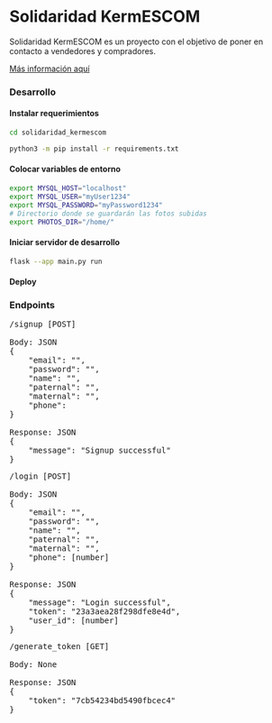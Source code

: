 # Solidaridad KermESCOM

Solidaridad KermESCOM es un proyecto con el objetivo
de poner en contacto a vendedores y compradores.

[Más información aquí](sys_requ.md)

### Desarrollo

#### Instalar requerimientos
```bash
cd solidaridad_kermescom

python3 -m pip install -r requirements.txt
```

#### Colocar variables de entorno
```bash
export MYSQL_HOST="localhost"
export MYSQL_USER="myUser1234"
export MYSQL_PASSWORD="myPassword1234"
# Directorio donde se guardarán las fotos subidas
export PHOTOS_DIR="/home/"
```

#### Iniciar servidor de desarrollo
```bash
flask --app main.py run
```

#### Deploy


### Endpoints

<pre>
/signup [POST]

Body: JSON
{
    "email": "",
    "password": "",
    "name": "",
    "paternal": "",
    "maternal": "",
    "phone": 
}

Response: JSON
{
    "message": "Signup successful"
}
</pre>

<pre>
/login [POST]

Body: JSON
{
    "email": "",
    "password": "",
    "name": "",
    "paternal": "",
    "maternal": "",
    "phone": [number]
}

Response: JSON
{
    "message": "Login successful",
    "token": "23a3aea28f298dfe8e4d",
    "user_id": [number]
}
</pre>

<pre>
/generate_token [GET]

Body: None

Response: JSON
{
    "token": "7cb54234bd5490fbcec4"
}
</pre>
